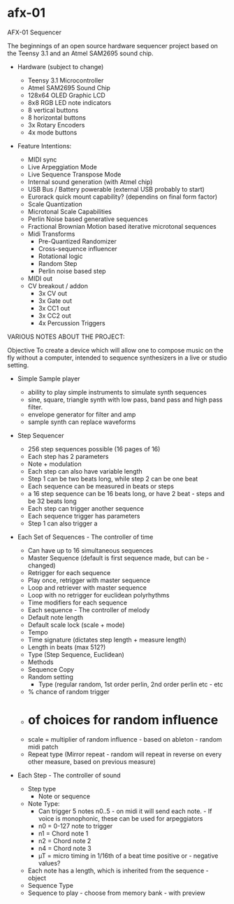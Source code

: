 # afx-01
AFX-01 Sequencer

The beginnings of an open source hardware sequencer project based on the Teensy 3.1 and an Atmel SAM2695 sound chip.

- Hardware (subject to change)
	-  Teensy 3.1 Microcontroller
	-  Atmel SAM2695 Sound Chip
	-  128x64 OLED Graphic LCD
	-  8x8 RGB LED note indicators
	-  8 vertical buttons
	-  8 horizontal buttons
	-  3x Rotary Encoders
	-  4x mode buttons

- Feature Intentions:
	- MIDI sync
	- Live Arpeggiation Mode
	- Live Sequence Transpose Mode
	- Internal sound generation (with Atmel chip)
	- USB Bus / Battery powerable (external USB probably to start)
	- Eurorack quick mount capability? (dependins on final form factor)
	- Scale Quantization
	- Microtonal Scale Capabilities
	- Perlin Noise based generative sequences
	- Fractional Brownian Motion based iterative microtonal sequences
	- Midi Transforms
		- Pre-Quantized Randomizer
		- Cross-sequence influencer
		- Rotational logic
		- Random Step
		- Perlin noise based step
	- MIDI out
	- CV breakout / addon
		- 3x CV out
		- 3x Gate out
		- 3x CC1 out
		- 3x CC2 out
		- 4x Percussion Triggers



VARIOUS NOTES ABOUT THE PROJECT:

Objective
  To create a device which will allow one to compose music on the fly without a computer, intended to sequence synthesizers in a live or studio setting. 

- Simple Sample player
   - ability to play simple instruments to simulate synth sequences 
  - sine, square, triangle synth with low pass, band pass and high pass filter. 
  - envelope generator for filter and amp
  - sample synth can replace waveforms 

- Step Sequencer
	- 256 step sequences possible (16 pages of 16)
	- Each step has 2 parameters
	- Note + modulation
	- Each step can also have variable length
	- Step 1 can be two beats long, while step 2 can be one beat
	- Each sequence can be measured in beats or steps
	- a 16 step sequence can be 16 beats long, or have 2 beat 	- steps and be 32 beats long
	- Each step can trigger another sequence
	- Each sequence trigger has parameters
	- Step 1 can also trigger a 

- Each Set of Sequences - The controller of time
	- Can have up to 16 simultaneous sequences
	- Master Sequence (default is first sequence made, but can be 	- changed)
	- Retrigger for each sequence
	- Play once, retrigger with master sequence
	- Loop and retriever with master sequence
	- Loop with no retrigger for euclidean polyrhythms 
	- Time modifiers for each sequence
	- Each sequence - The controller of melody
	- Default note length
	- Default scale lock (scale + mode)
	- Tempo
	- Time signature (dictates step length + measure length)
	- Length in beats (max 512?)
	- Type (Step Sequence, Euclidean)
	- Methods
	- Sequence Copy
	- Random setting
		- Type (regular random, 1st order perlin, 2nd order perlin etc 	- etc
	- % chance of random trigger
	- # of choices for random influence
	- scale = multiplier of random influence - based on ableton 	- random midi patch
	- Repeat type (Mirror repeat - random will repeat in reverse on every other measure, based on previous measure)

- Each Step - The controller of sound
	- Step type 
		- Note or sequence
	- Note Type:
		- Can trigger 5 notes n0..5 - on midi it will send each note. 	- If voice is monophonic, these can be used for arpeggiators
		- n0 = 0-127 note to trigger
		- n1 = Chord note 1
		- n2 = Chord note 2
		- n4 = Chord note 3
		- µT = micro timing in 1/16th of a beat time positive or 	- negative values?
	- Each note has a length, which is inherited from the sequence 	- object
	- Sequence Type
	- Sequence to play - choose from memory bank - with preview
